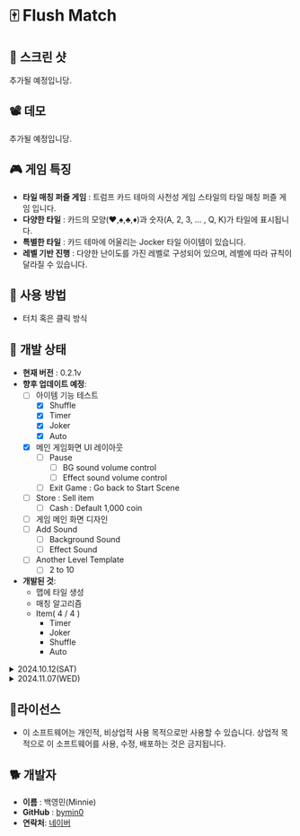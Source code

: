 # 🀄 Flush Match

## 📸 스크린 샷
추가될 예정입니당.

## 📽️ 데모
추가될 예정입니당.

## 🎮 게임 특징
 - **타일 매칭 퍼즐 게임** : 트럼프 카드 테마의 사천성 게임 스타일의 타일 매칭 퍼즐 게임 입니다.
 - **다양한 타일** : 카드의 모양(♥️,♠️,♣️,♦️)과 숫자(A, 2, 3, ... , Q, K)가 타일에 표시됩니다.
 - **특별한 타일** : 카드 테마에 어울리는 Jocker 타일 아이템이 있습니다.
 - **레벨 기반 진행** : 다양한 난이도를 가진 레벨로 구성되어 있으며, 레벨에 따라 규칙이 달라질 수 있습니다.

## 🚀 사용 방법
- 터치 혹은 클릭 방식

## 🚧 개발 상태
- **현재 버전** : 0.2.1v
- **향후 업데이트 예정**:
	- [ ] 아이템 기능 테스트
 		- [x] Shuffle
   		- [x] Timer
     	- [x] Joker
       	- [x] Auto
	- [x] 메인 게임화면 UI 레이아웃
 		- [ ] Pause
   			- [ ] BG sound volume control
      		- [ ] Effect sound volume control
  		- [ ] Exit Game : Go back to Start Scene
	 - [ ] Store : Sell item
		- [ ] Cash : Default 1,000 coin
 	- [ ] 게임 메인 화면 디자인
  	- [ ] Add Sound
  		- [ ] Background Sound
  	 	- [ ] Effect Sound
  	- [ ] Another Level Template
  		- [ ] 2 to 10
- **개발된 것**:
	- 맵에 타일 생성
   	- 매칭 알고리즘
   	- Item( 4 / 4 )
   		- Timer
   	 	- Joker
   	  	- Shuffle
   	  	- Auto

<details>
<summary>2024.10.12(SAT)</summary>
<div markdown="1">
	<dl>
		<dt>현재 버전</dt> <dd> : 0.0v (이제 막 만들기 시작함)</dd>
		<dt>향후 업데이트 예정</dt>
			<dd>01. 매칭 알고리즘 프로그래밍-24.10.17(thu)</dd>
			<dd>02. 1레벨 타일 템플릿 설정-24.10.13(sun)</dd>
			<dd>03. 아이템 기능 테스트</dd>
			<dd>04. 메인 게임화면 UI 레이아웃-24.10.25(fri)</dd>
			<dd>05. 게임 메인 화면 디자인</dd>
	</dl>
</div>
</details>

<details>
<summary>2024.11.07(WED)</summary>
<div markdown="1">
	<dl>
		<dt>현재 버전</dt> <dd>: 0.1v</dd>
		<dt>향후 업데이트 예정</dt>
			<dd>01. 매칭 알고리즘 프로그래밍-24.10.17(thu)</dd>
			<dd>02. 1레벨 타일 템플릿 설정-24.10.13(sun)</dd>
			<dd>03. 아이템 기능 테스트-24.11.08(fri)</dd>
			<dd>04. 메인 게임화면 UI 레이아웃</dd>
				<ul>
					<ul>
						<li>게임화면 UI 레이아웃-24.10.25(fri)</li>
						<li>Pause</li>
						<ul>
							<li>Store : Sell item</li>
							<li>Cash : Default 1,000 coin</li>
							<li>Exit Game : Go back to Start Scene</li>
						</ul>
					</ul>
				</ul>
			<dd>05. 게임 메인 화면 디자인</dd>
				<ul>
					<ul>
						<li>Add Sound</li>
						<ul>
							<li>Background Sound</li>
							<li>Effect Sound</li>
						</ul>
					</ul>
				</ul>
			<dd>06. Another Level Template</dd>
				<ul>
					<ul>
						<li>2 to 10</li>
					</ul>
				</ul>
	</dl>
</div>
</details>


## 📌라이선스
- 이 소프트웨어는 개인적, 비상업적 사용 목적으로만 사용할 수 있습니다. 상업적 목적으로 이 소프트웨어를 사용, 수정, 배포하는 것은 금지됩니다.

## 🐕 개발자
-   **이름**  : 백영민(Minnie)
-   **GitHub**  : [bymin0](https://github.com/bymin0)
-   **연락처**:  [네이버](ymbaek0@naver.com)
